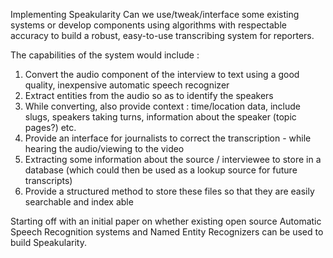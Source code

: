 Implementing Speakularity 
Can we use/tweak/interface some existing systems or develop components using
algorithms with respectable accuracy to build a robust, easy-to-use transcribing system for reporters.

The capabilities of the system would include :

1. Convert the audio component of the interview to text using a good quality, inexpensive automatic speech recognizer
2. Extract entities from the audio so as to identify the speakers
3. While converting, also provide context : time/location data, include slugs, speakers taking turns, information about the speaker (topic pages?) etc.
4. Provide an interface for journalists to correct the transcription - while hearing the audio/viewing to the video
5. Extracting some information about the source / interviewee to store in a database (which could then be used as a lookup source for future transcripts)
6. Provide a structured method to store these files so that they are easily searchable and index able

Starting off with an  initial paper on whether existing open source Automatic Speech Recognition systems and Named Entity Recognizers can be used to build Speakularity.